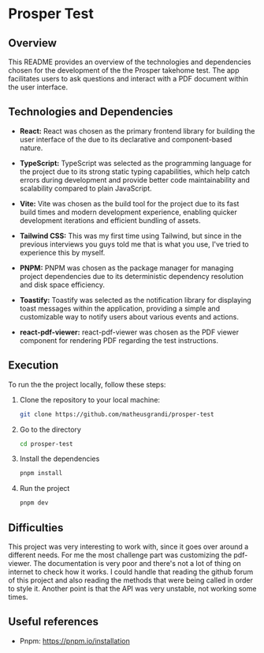 # Prosper Test

## Overview

This README provides an overview of the technologies and dependencies chosen for the development of the the Prosper takehome test. The app facilitates users to ask questions and interact with a PDF document within the user interface.

## Technologies and Dependencies

- **React:** React was chosen as the primary frontend library for building the user interface of the due to its declarative and component-based nature.

- **TypeScript:** TypeScript was selected as the programming language for the project due to its strong static typing capabilities, which help catch errors during development and provide better code maintainability and scalability compared to plain JavaScript.

- **Vite:** Vite was chosen as the build tool for the project due to its fast build times and modern development experience, enabling quicker development iterations and efficient bundling of assets.

- **Tailwind CSS:** This was my first time using Tailwind, but since in the previous interviews you guys told me that is what you use, I've tried to experience this by myself.

- **PNPM:** PNPM was chosen as the package manager for managing project dependencies due to its deterministic dependency resolution and disk space efficiency.

- **Toastify:** Toastify was selected as the notification library for displaying toast messages within the application, providing a simple and customizable way to notify users about various events and actions.

- **react-pdf-viewer:** react-pdf-viewer was chosen as the PDF viewer component for rendering PDF regarding the test instructions.

## Execution

To run the the project locally, follow these steps:

1. Clone the repository to your local machine:

   ```bash
   git clone https://github.com/matheusgrandi/prosper-test

   ```

2. Go to the directory

   ```bash
   cd prosper-test

   ```

3. Install the dependencies

   ```bash
   pnpm install

   ```

4. Run the project
   ```bash
   pnpm dev
   ```

## Difficulties

This project was very interesting to work with, since it goes over around a different needs.
For me the most challenge part was customizing the pdf-viewer. The documentation is very poor and there's not a lot of thing on internet to check how it works. I could handle that reading the github forum of this project and also reading the methods that were being called in order to style it.
Another point is that the API was very unstable, not working some times.

## Useful references

- Pnpm: https://pnpm.io/installation
